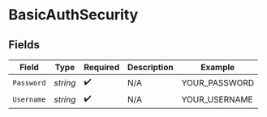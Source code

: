 # BasicAuthSecurity


## Fields

| Field              | Type               | Required           | Description        | Example            |
| ------------------ | ------------------ | ------------------ | ------------------ | ------------------ |
| `Password`         | *string*           | :heavy_check_mark: | N/A                | YOUR_PASSWORD      |
| `Username`         | *string*           | :heavy_check_mark: | N/A                | YOUR_USERNAME      |